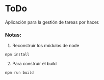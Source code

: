 # ToDo

Aplicación para la gestión de tareas por hacer.

### Notas:

1. Reconstruir los módulos de node

```
npm install
```

2. Para construir el build

```
npm run build
```
